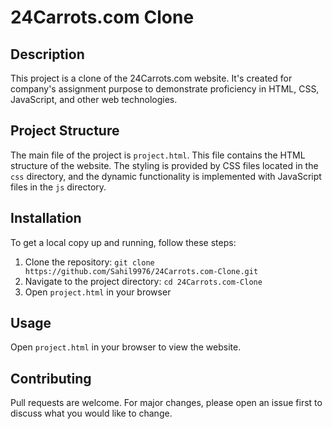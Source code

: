 # 24Carrots.com Clone

## Description
This project is a clone of the 24Carrots.com website. It's created for company's assignment purpose to demonstrate proficiency in HTML, CSS, JavaScript, and other web technologies.

## Project Structure
The main file of the project is `project.html`. This file contains the HTML structure of the website. The styling is provided by CSS files located in the `css` directory, and the dynamic functionality is implemented with JavaScript files in the `js` directory.

## Installation
To get a local copy up and running, follow these steps:
1. Clone the repository: `git clone https://github.com/Sahil9976/24Carrots.com-Clone.git`
2. Navigate to the project directory: `cd 24Carrots.com-Clone`
3. Open `project.html` in your browser

## Usage
Open `project.html` in your browser to view the website.

## Contributing
Pull requests are welcome. For major changes, please open an issue first to discuss what you would like to change.
